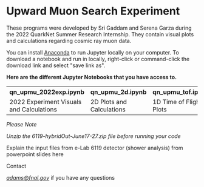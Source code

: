 # Upward Muon Search Experiment

These programs were developed by Sri Gaddam and Serena Garza during the 2022 QuarkNet Summer Research Internship. 
They contain visual plots and calculations regarding cosmic ray muon data. 

You can  install <a href="https://www.anaconda.com/products/distribution">Anaconda</a> to run Jupyter locally on your computer. 
To download a notebook and run in locally, right-click or command-click the download link and select "save link as".

<strong>Here are the different Jupyter Notebooks that you have access to.</strong>
<table style="width:100%">
  <tr>
    <th>qn_upmu_2022exp.ipynb</th>
    <th>qn_upmu_2d.ipynb</th>
    <th>qn_upmu_tof.ipynb</th>
  </tr>
  <tr>
    <td>2022 Experiment Visuals and Calculations</td>
    <td>2D Plots and Calculations</td>
    <td>1D Time of Flight Plots</td>
  </tr>
</table>


<p><i>Please Note</i></p>
<p><i>Unzip the 6119-hybridOut-June17-27.zip file before running your code</i></p>

Explain the input files from e-Lab 6119 detector (shower analysis) from powerpoint slides here

Contact <p><i>adams@fnal.gov</i> if you have any questions </p>



